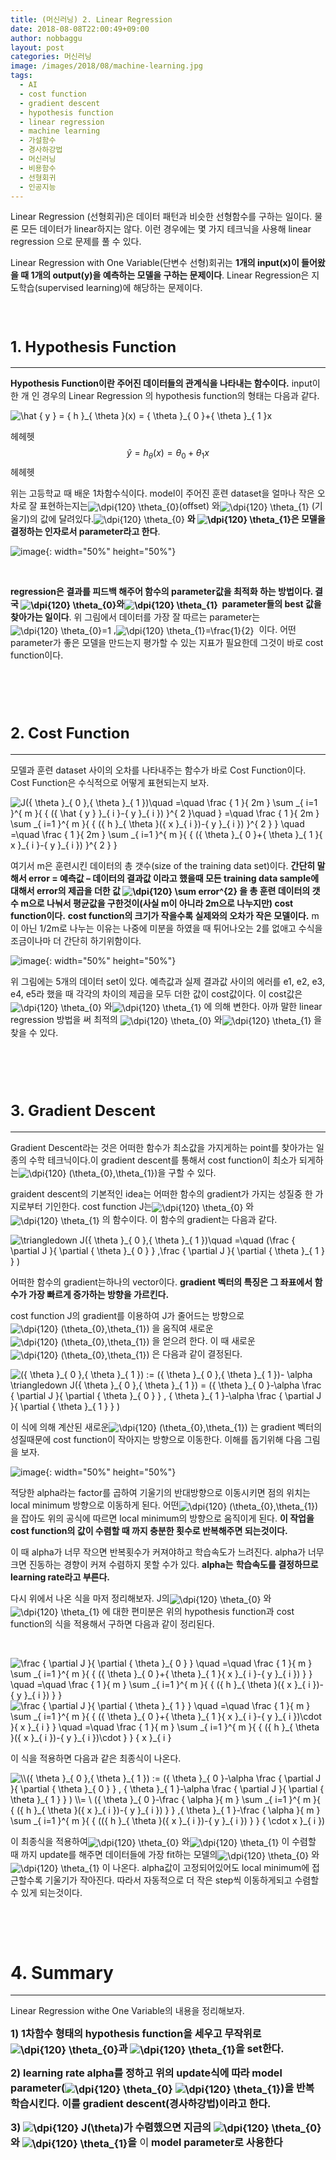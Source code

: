 ```yaml
---
title: (머신러닝) 2. Linear Regression
date: 2018-08-08T22:00:49+09:00
author: nobbaggu
layout: post
categories: 머신러닝
image: /images/2018/08/machine-learning.jpg
tags:
  - AI
  - cost function
  - gradient descent
  - hypothesis function
  - linear regression
  - machine learning
  - 가설함수
  - 경사하강법
  - 머신러닝
  - 비용함수
  - 선형회귀
  - 인공지능
---
```

Linear Regression (선형회귀)은 데이터 패턴과 비슷한 선형함수를 구하는 일이다. 물론 모든 데이터가 linear하지는 않다. 이런 경우에는 몇 가지 테크닉을 사용해 linear regression 으로 문제를 풀 수 있다.

Linear Regression with One Variable(단변수 선형)회귀는 **1개의 input(x)이 들어왔을 때 1개의 output(y)을 예측하는 모델을 구하는 문제이다**. Linear Regression은 지도학습(supervised learning)에 해당하는 문제이다.

&nbsp;

# <span style="font-size: 18pt;"><strong>1. Hypothesis Function</strong></span>

* * *

**Hypothesis Function이란 주어진 데이터들의 관계식을 나타내는 함수이다.** input이 한 개 인 경우의 Linear Regression 의 hypothesis function의 형태는 다음과 같다.

<img src="https://latex.codecogs.com/gif.latex?\hat&space;{&space;y&space;}&space;=&space;{&space;h&space;}_{&space;\theta&space;}(x)&space;=&space;{&space;\theta&space;}_{&space;0&space;}+{&space;\theta&space;}_{&space;1&space;}x" alt="\hat { y } = { h }_{ \theta }(x) = { \theta }_{ 0 }+{ \theta }_{ 1 }x" align="absmiddle" /> 

헤헤헷 $$\hat { y } = { h }_{ \theta }(x) = { \theta }_{ 0 }+{ \theta }_{ 1 }x$$ 헤헤헷

위는 고등학교 때 배운 1차함수식이다. model이 주어진 훈련 dataset을 얼마나 작은 오차로 잘 표현하는지는<img src="https://latex.codecogs.com/gif.latex?\dpi{120}&space;\theta_{0}" alt="\dpi{120} \theta_{0}" align="absmiddle" />(offset) 와<img src="https://latex.codecogs.com/gif.latex?\dpi{120}&space;\theta_{1}" alt="\dpi{120} \theta_{1}" align="absmiddle" /> (기울기)의 값에 달려있다.<img src="https://latex.codecogs.com/gif.latex?\dpi{120}&space;\theta_{0}" alt="\dpi{120} \theta_{0}" align="absmiddle" /> **와 <img src="https://latex.codecogs.com/gif.latex?\dpi{120}&space;\theta_{1}" alt="\dpi{120} \theta_{1}" align="absmiddle" />은 모델을 결정하는 인자로서 parameter라고 한다**.

![image](/images/2018/08/1.png){: width="50%" height="50%"}

&nbsp;

**regression은 결과를 피드백 해주어 함수의 parameter값을 최적화 하는 방법이다. 결국 <img src="https://latex.codecogs.com/gif.latex?\dpi{120}&space;\theta_{0}" alt="\dpi{120} \theta_{0}" align="absmiddle" />와<img src="https://latex.codecogs.com/gif.latex?\dpi{120}&space;\theta_{1}" alt="\dpi{120} \theta_{1}" align="absmiddle" />  parameter들의 best 값을 찾아가는 일이다**. 위 그림에서 데이터를 가장 잘 따르는 parameter는<img src="https://latex.codecogs.com/gif.latex?\dpi{120}&space;\theta_{0}=1" alt="\dpi{120} \theta_{0}=1" align="absmiddle" /> ,<img src="https://latex.codecogs.com/gif.latex?\dpi{120}&space;\theta_{1}=\frac{1}{2}" alt="\dpi{120} \theta_{1}=\frac{1}{2}" align="absmiddle" />  이다. 어떤 parameter가 좋은 모델을 만드는지 평가할 수 있는 지표가 필요한데 그것이 바로 cost function이다.

&nbsp;

&nbsp;

# <span style="font-size: 18pt;"><strong>2. Cost Function</strong></span>

* * *

모델과 훈련 dataset 사이의 오차를 나타내주는 함수가 바로 Cost Function이다. Cost Function은 수식적으로 어떻게 표현되는지 보자.

<img src="https://latex.codecogs.com/gif.latex?J({&space;\theta&space;}_{&space;0&space;},{&space;\theta&space;}_{&space;1&space;})\quad&space;=\quad&space;\frac&space;{&space;1&space;}{&space;2m&space;}&space;\sum&space;_{&space;i=1&space;}^{&space;m&space;}{&space;{&space;({&space;\hat&space;{&space;y&space;}&space;}_{&space;i&space;}-{&space;y&space;}_{&space;i&space;})&space;}^{&space;2&space;}\quad&space;}&space;=\quad&space;\frac&space;{&space;1&space;}{&space;2m&space;}&space;\sum&space;_{&space;i=1&space;}^{&space;m&space;}{&space;{&space;({&space;h&space;}_{&space;\theta&space;}({&space;x&space;}_{&space;i&space;})-{&space;y&space;}_{&space;i&space;})&space;}^{&space;2&space;}&space;}&space;\quad&space;=\quad&space;\frac&space;{&space;1&space;}{&space;2m&space;}&space;\sum&space;_{&space;i=1&space;}^{&space;m&space;}{&space;{&space;({&space;\theta&space;}_{&space;0&space;}+{&space;\theta&space;}_{&space;1&space;}{&space;x&space;}_{&space;i&space;}-{&space;y&space;}_{&space;i&space;})&space;}^{&space;2&space;}&space;}" alt="J({ \theta }_{ 0 },{ \theta }_{ 1 })\quad =\quad \frac { 1 }{ 2m } \sum _{ i=1 }^{ m }{ { ({ \hat { y } }_{ i }-{ y }_{ i }) }^{ 2 }\quad } =\quad \frac { 1 }{ 2m } \sum _{ i=1 }^{ m }{ { ({ h }_{ \theta }({ x }_{ i })-{ y }_{ i }) }^{ 2 } } \quad =\quad \frac { 1 }{ 2m } \sum _{ i=1 }^{ m }{ { ({ \theta }_{ 0 }+{ \theta }_{ 1 }{ x }_{ i }-{ y }_{ i }) }^{ 2 } }" align="absmiddle" /> 

여기서 m은 훈련시킨 데이터의 총 갯수(size of the training data set)이다. **간단히 말해서 error = 예측값 &#8211; 데이터의 결과값 이라고 했을때 모든 training data sample에 대해서 error의 제곱을 더한 값 <img src="https://latex.codecogs.com/gif.latex?\dpi{120}&space;\sum&space;error^{2}" alt="\dpi{120} \sum error^{2}" align="absmiddle" /> 을 총 훈련 데이터의 갯수 m으로 나눠서 평균값을 구한것이(사실 m이 아니라 2m으로 나누지만) cost function이다.** **cost function의 크기가 작을수록 실제와의 오차가 작은 모델이다.** m이 아닌 1/2m로 나누는 이유는 나중에 미분을 하였을 때 튀어나오는 2를 없애고 수식을 조금이나마 더 간단히 하기위함이다.

![image](/images/2018/08/2.jpg){: width="50%" height="50%"}

위 그림에는 5개의 데이터 set이 있다. 예측값과 실제 결과값 사이의 에러를 e1, e2, e3, e4, e5라 했을 때 각각의 차이의 제곱을 모두 더한 값이 cost값이다. 이 cost값은<img src="https://latex.codecogs.com/gif.latex?\dpi{120}&space;\theta_{0}" alt="\dpi{120} \theta_{0}" align="absmiddle" /> 와<img src="https://latex.codecogs.com/gif.latex?\dpi{120}&space;\theta_{1}" alt="\dpi{120} \theta_{1}" align="absmiddle" /> 에 의해 변한다. 아까 말한 linear regression 방법을 써 최적의 <img src="https://latex.codecogs.com/gif.latex?\dpi{120}&space;\theta_{0}" alt="\dpi{120} \theta_{0}" align="absmiddle" /> 와<img src="https://latex.codecogs.com/gif.latex?\dpi{120}&space;\theta_{1}" alt="\dpi{120} \theta_{1}" align="absmiddle" /> 을 찾을 수 있다.

&nbsp;

&nbsp;

# <span style="font-size: 18pt;"><strong>3. Gradient Descent</strong></span>

* * *

Gradient Descent라는 것은 어떠한 함수가 최소값을 가지게하는 point를 찾아가는 일종의 수학 테크닉이다.이 gradient descent를 통해서 cost function이 최소가 되게하는<img src="https://latex.codecogs.com/gif.latex?\dpi{120}&space;(\theta_{0},\theta_{1})" alt="\dpi{120} (\theta_{0},\theta_{1})" align="absmiddle" />을 구할 수 있다.

graident descent의 기본적인 idea는 어떠한 함수의 gradient가 가지는 성질중 한 가지로부터 기인한다. cost function J는<img src="https://latex.codecogs.com/gif.latex?\dpi{120}&space;\theta_{0}" alt="\dpi{120} \theta_{0}" align="absmiddle" /> 와<img src="https://latex.codecogs.com/gif.latex?\dpi{120}&space;\theta_{1}" alt="\dpi{120} \theta_{1}" align="absmiddle" /> 의 함수이다. 이 함수의 gradient는 다음과 같다.

<img src="https://latex.codecogs.com/gif.latex?\triangledown&space;J({&space;\theta&space;}_{&space;0&space;},{&space;\theta&space;}_{&space;1&space;})\quad&space;=\quad&space;(\frac&space;{&space;\partial&space;J&space;}{&space;\partial&space;{&space;\theta&space;}_{&space;0&space;}&space;}&space;,\frac&space;{&space;\partial&space;J&space;}{&space;\partial&space;{&space;\theta&space;}_{&space;1&space;}&space;}&space;)" alt="\triangledown J({ \theta }_{ 0 },{ \theta }_{ 1 })\quad =\quad (\frac { \partial J }{ \partial { \theta }_{ 0 } } ,\frac { \partial J }{ \partial { \theta }_{ 1 } } )" align="absmiddle" /> 

어떠한 함수의 gradient는하나의 vector이다. **gradient 벡터의 특징은 그 좌표에서 함수가 가장 빠르게 증가하는 방향을 가르킨다.**

cost function J의 gradient를 이용하여 J가 줄어드는 방향으로<img src="https://latex.codecogs.com/gif.latex?\dpi{120}&space;(\theta_{0},\theta_{1})" alt="\dpi{120} (\theta_{0},\theta_{1})" align="absmiddle" /> 을 움직여 새로운<img src="https://latex.codecogs.com/gif.latex?\dpi{120}&space;(\theta_{0},\theta_{1})" alt="\dpi{120} (\theta_{0},\theta_{1})" align="absmiddle" /> 을 얻으려 한다. 이 때 새로운<img src="https://latex.codecogs.com/gif.latex?\dpi{120}&space;(\theta_{0},\theta_{1})" alt="\dpi{120} (\theta_{0},\theta_{1})" align="absmiddle" /> 은 다음과 같이 결정된다.

<img src="https://latex.codecogs.com/gif.latex?({&space;\theta&space;}_{&space;0&space;},{&space;\theta&space;}_{&space;1&space;})&space;:=&space;({&space;\theta&space;}_{&space;0&space;},{&space;\theta&space;}_{&space;1&space;})-&space;\alpha&space;\triangledown&space;J({&space;\theta&space;}_{&space;0&space;},{&space;\theta&space;}_{&space;1&space;})&space;=&space;({&space;\theta&space;}_{&space;0&space;}-\alpha&space;\frac&space;{&space;\partial&space;J&space;}{&space;\partial&space;{&space;\theta&space;}_{&space;0&space;}&space;}&space;,&space;{&space;\theta&space;}_{&space;1&space;}-\alpha&space;\frac&space;{&space;\partial&space;J&space;}{&space;\partial&space;{&space;\theta&space;}_{&space;1&space;}&space;}&space;)" alt="({ \theta }_{ 0 },{ \theta }_{ 1 }) := ({ \theta }_{ 0 },{ \theta }_{ 1 })- \alpha \triangledown J({ \theta }_{ 0 },{ \theta }_{ 1 }) = ({ \theta }_{ 0 }-\alpha \frac { \partial J }{ \partial { \theta }_{ 0 } } , { \theta }_{ 1 }-\alpha \frac { \partial J }{ \partial { \theta }_{ 1 } } )" align="absmiddle" /> 

이 식에 의해 계산된 새로운<img src="https://latex.codecogs.com/gif.latex?\dpi{120}&space;(\theta_{0},\theta_{1})" alt="\dpi{120} (\theta_{0},\theta_{1})" align="absmiddle" /> 는 gradient 벡터의 성질때문에 cost function이 작아지는 방향으로 이동한다. 이해를 돕기위해 다음 그림을 보자.

![image](/images/2018/08/3.png){: width="50%" height="50%"}

적당한 alpha라는 factor를 곱하여 기울기의 반대방향으로 이동시키면 점의 위치는 local minimum 방향으로 이동하게 된다. 어떤<img src="https://latex.codecogs.com/gif.latex?\dpi{120}&space;(\theta_{0},\theta_{1})" alt="\dpi{120} (\theta_{0},\theta_{1})" align="absmiddle" /> 을 잡아도 위의 공식에 따르면 local minimum의 방향으로 움직이게 된다. **이 작업을 cost function의 값이 수렴할 때 까지 충분한 횟수로 반복해주면 되는것이다.**

이 때 alpha가 너무 작으면 반복횟수가 커져야하고 학습속도가 느려진다. alpha가 너무 크면 진동하는 경향이 커져 수렴하지 못할 수가 있다. **alpha는** **학습속도를 결정하므로 learning rate라고 부른다.**

다시 위에서 나온 식을 마저 정리해보자. J의<img src="https://latex.codecogs.com/gif.latex?\dpi{120}&space;\theta_{0}" alt="\dpi{120} \theta_{0}" align="absmiddle" /> 와<img src="https://latex.codecogs.com/gif.latex?\dpi{120}&space;\theta_{1}" alt="\dpi{120} \theta_{1}" align="absmiddle" /> 에 대한 편미분은 위의 hypothesis function과 cost function의 식을 적용해서 구하면 다음과 같이 정리된다.

&nbsp;

<img src="https://latex.codecogs.com/gif.latex?\frac&space;{&space;\partial&space;J&space;}{&space;\partial&space;{&space;\theta&space;}_{&space;0&space;}&space;}&space;\quad&space;=\quad&space;\frac&space;{&space;1&space;}{&space;m&space;}&space;\sum&space;_{&space;i=1&space;}^{&space;m&space;}{&space;{&space;({&space;\theta&space;}_{&space;0&space;}+{&space;\theta&space;}_{&space;1&space;}{&space;x&space;}_{&space;i&space;}-{&space;y&space;}_{&space;i&space;})&space;}&space;}&space;\quad&space;=\quad&space;\frac&space;{&space;1&space;}{&space;m&space;}&space;\sum&space;_{&space;i=1&space;}^{&space;m&space;}{&space;{&space;({&space;h&space;}_{&space;\theta&space;}({&space;x&space;}_{&space;i&space;})-{&space;y&space;}_{&space;i&space;})&space;}&space;}" alt="\frac { \partial J }{ \partial { \theta }_{ 0 } } \quad =\quad \frac { 1 }{ m } \sum _{ i=1 }^{ m }{ { ({ \theta }_{ 0 }+{ \theta }_{ 1 }{ x }_{ i }-{ y }_{ i }) } } \quad =\quad \frac { 1 }{ m } \sum _{ i=1 }^{ m }{ { ({ h }_{ \theta }({ x }_{ i })-{ y }_{ i }) } }" align="absmiddle" /> 

<img src="https://latex.codecogs.com/gif.latex?\frac&space;{&space;\partial&space;J&space;}{&space;\partial&space;{&space;\theta&space;}_{&space;1&space;}&space;}&space;\quad&space;=\quad&space;\frac&space;{&space;1&space;}{&space;m&space;}&space;\sum&space;_{&space;i=1&space;}^{&space;m&space;}{&space;{&space;({&space;\theta&space;}_{&space;0&space;}+{&space;\theta&space;}_{&space;1&space;}{&space;x&space;}_{&space;i&space;}-{&space;y&space;}_{&space;i&space;})\cdot&space;}{&space;x&space;}_{&space;i&space;}&space;}&space;\quad&space;=\quad&space;\frac&space;{&space;1&space;}{&space;m&space;}&space;\sum&space;_{&space;i=1&space;}^{&space;m&space;}{&space;{&space;({&space;h&space;}_{&space;\theta&space;}({&space;x&space;}_{&space;i&space;})-{&space;y&space;}_{&space;i&space;})\cdot&space;}&space;}&space;{&space;x&space;}_{&space;i&space;}" alt="\frac { \partial J }{ \partial { \theta }_{ 1 } } \quad =\quad \frac { 1 }{ m } \sum _{ i=1 }^{ m }{ { ({ \theta }_{ 0 }+{ \theta }_{ 1 }{ x }_{ i }-{ y }_{ i })\cdot }{ x }_{ i } } \quad =\quad \frac { 1 }{ m } \sum _{ i=1 }^{ m }{ { ({ h }_{ \theta }({ x }_{ i })-{ y }_{ i })\cdot } } { x }_{ i }" align="absmiddle" /> 

이 식을 적용하면 다음과 같은 최종식이 나온다.

<img src="https://latex.codecogs.com/gif.latex?\\({&space;\theta&space;}_{&space;0&space;},{&space;\theta&space;}_{&space;1&space;})&space;:=&space;({&space;\theta&space;}_{&space;0&space;}-\alpha&space;\frac&space;{&space;\partial&space;J&space;}{&space;\partial&space;{&space;\theta&space;}_{&space;0&space;}&space;}&space;,&space;{&space;\theta&space;}_{&space;1&space;}-\alpha&space;\frac&space;{&space;\partial&space;J&space;}{&space;\partial&space;{&space;\theta&space;}_{&space;1&space;}&space;}&space;)&space;\\=&space;\&space;({&space;\theta&space;}_{&space;0&space;}-\frac&space;{&space;\alpha&space;}{&space;m&space;}&space;\sum&space;_{&space;i=1&space;}^{&space;m&space;}{&space;{&space;({&space;h&space;}_{&space;\theta&space;}({&space;x&space;}_{&space;i&space;})-{&space;y&space;}_{&space;i&space;})&space;}&space;}&space;,{&space;\theta&space;}_{&space;1&space;}-\frac&space;{&space;\alpha&space;}{&space;m&space;}&space;\sum&space;_{&space;i=1&space;}^{&space;m&space;}{&space;{&space;(({&space;h&space;}_{&space;\theta&space;}({&space;x&space;}_{&space;i&space;})-{&space;y&space;}_{&space;i&space;})&space;}&space;}&space;{&space;\cdot&space;x&space;}_{&space;i&space;})" alt="\\({ \theta }_{ 0 },{ \theta }_{ 1 }) := ({ \theta }_{ 0 }-\alpha \frac { \partial J }{ \partial { \theta }_{ 0 } } , { \theta }_{ 1 }-\alpha \frac { \partial J }{ \partial { \theta }_{ 1 } } ) \\= \ ({ \theta }_{ 0 }-\frac { \alpha }{ m } \sum _{ i=1 }^{ m }{ { ({ h }_{ \theta }({ x }_{ i })-{ y }_{ i }) } } ,{ \theta }_{ 1 }-\frac { \alpha }{ m } \sum _{ i=1 }^{ m }{ { (({ h }_{ \theta }({ x }_{ i })-{ y }_{ i }) } } { \cdot x }_{ i })" align="absmiddle" /> 

이 최종식을 적용하여<img src="https://latex.codecogs.com/gif.latex?\dpi{120}&space;\theta_{0}" alt="\dpi{120} \theta_{0}" align="absmiddle" /> 와<img src="https://latex.codecogs.com/gif.latex?\dpi{120}&space;\theta_{1}" alt="\dpi{120} \theta_{1}" align="absmiddle" /> 이 수렴할 때 까지 update를 해주면 데이터들에 가장 fit하는 모델의<img src="https://latex.codecogs.com/gif.latex?\dpi{120}&space;\theta_{0}" alt="\dpi{120} \theta_{0}" align="absmiddle" /> 와<img src="https://latex.codecogs.com/gif.latex?\dpi{120}&space;\theta_{1}" alt="\dpi{120} \theta_{1}" align="absmiddle" /> 이 나온다. alpha값이 고정되어있어도 local minimum에 접근할수록 기울기가 작아진다. 따라서 자동적으로 더 작은 step씩 이동하게되고 수렴할 수 있게 되는것이다.

&nbsp;

&nbsp;

# **4. Summary**

* * *

Linear Regression withe One Variable의 내용을 정리해보자.

<span style="font-size: 12pt;"><strong>1) 1차함수 형태의 hypothesis function을 세우고 무작위로 <img src="https://latex.codecogs.com/gif.latex?\dpi{120}&space;\theta_{0}" alt="\dpi{120} \theta_{0}" align="absmiddle" />과 <img src="https://latex.codecogs.com/gif.latex?\dpi{120}&space;\theta_{1}" alt="\dpi{120} \theta_{1}" align="absmiddle" />을 set한다.</strong></span>

<span style="font-size: 12pt;"><strong>2) learning rate alpha를 정하고 위의 update식에 따라 model parameter(<img src="https://latex.codecogs.com/gif.latex?\dpi{120}&space;\theta_{0}" alt="\dpi{120} \theta_{0}" align="absmiddle" /> <img src="https://latex.codecogs.com/gif.latex?\dpi{120}&space;\theta_{1}" alt="\dpi{120} \theta_{1}" align="absmiddle" />)을 반복 학습시킨다. 이를 gradient descent(경사하강법)이라고 한다.</strong></span>

<span style="font-size: 12pt;"><strong>3) <img src="https://latex.codecogs.com/gif.latex?\dpi{120}&space;J(\theta)" alt="\dpi{120} J(\theta)" align="absmiddle" />가 수렴했으면 지금의 <img src="https://latex.codecogs.com/gif.latex?\dpi{120}&space;\theta_{0}" alt="\dpi{120} \theta_{0}" align="absmiddle" />와 <img src="https://latex.codecogs.com/gif.latex?\dpi{120}&space;\theta_{1}" alt="\dpi{120} \theta_{1}" align="absmiddle" />을</strong> 이<strong> model parameter로 사용한다</strong></span>